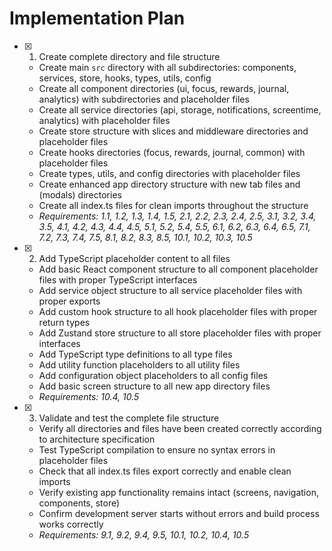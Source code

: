 # Implementation Plan

- [x] 1. Create complete directory and file structure
  - Create main `src` directory with all subdirectories: components, services, store, hooks, types, utils, config
  - Create all component directories (ui, focus, rewards, journal, analytics) with subdirectories and placeholder files
  - Create all service directories (api, storage, notifications, screentime, analytics) with placeholder files
  - Create store structure with slices and middleware directories and placeholder files
  - Create hooks directories (focus, rewards, journal, common) with placeholder files
  - Create types, utils, and config directories with placeholder files
  - Create enhanced app directory structure with new tab files and (modals) directories
  - Create all index.ts files for clean imports throughout the structure
  - _Requirements: 1.1, 1.2, 1.3, 1.4, 1.5, 2.1, 2.2, 2.3, 2.4, 2.5, 3.1, 3.2, 3.4, 3.5, 4.1, 4.2, 4.3, 4.4, 4.5, 5.1, 5.2, 5.4, 5.5, 6.1, 6.2, 6.3, 6.4, 6.5, 7.1, 7.2, 7.3, 7.4, 7.5, 8.1, 8.2, 8.3, 8.5, 10.1, 10.2, 10.3, 10.5_

- [x] 2. Add TypeScript placeholder content to all files
  - Add basic React component structure to all component placeholder files with proper TypeScript interfaces
  - Add service object structure to all service placeholder files with proper exports
  - Add custom hook structure to all hook placeholder files with proper return types
  - Add Zustand store structure to all store placeholder files with proper interfaces
  - Add TypeScript type definitions to all type files
  - Add utility function placeholders to all utility files
  - Add configuration object placeholders to all config files
  - Add basic screen structure to all new app directory files
  - _Requirements: 10.4, 10.5_

- [x] 3. Validate and test the complete file structure
  - Verify all directories and files have been created correctly according to architecture specification
  - Test TypeScript compilation to ensure no syntax errors in placeholder files
  - Check that all index.ts files export correctly and enable clean imports
  - Verify existing app functionality remains intact (screens, navigation, components, store)
  - Confirm development server starts without errors and build process works correctly
  - _Requirements: 9.1, 9.2, 9.4, 9.5, 10.1, 10.2, 10.4, 10.5_